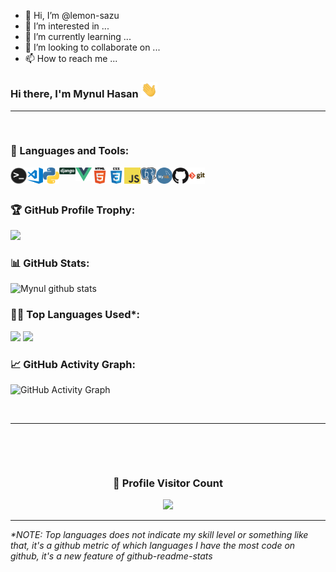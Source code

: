 - 👋 Hi, I’m @lemon-sazu
- 👀 I’m interested in ...
- 🌱 I’m currently learning ...
- 💞️ I’m looking to collaborate on ...
- 📫 How to reach me ...

<!---
lemon-sazu/lemon-sazu is a ✨ special ✨ repository because its `README.md` (this file) appears on your GitHub profile.
You can click the Preview link to take a look at your changes.
--->
### Hi there, I'm Mynul Hasan <img  alt="HI" width="26px" src="https://github.com/lemon-sazu/mynul/blob/main/assets/hi.gif" />

---


<br />


### 🧰 Languages and Tools:

<img align="left" alt="Terminal" height="26px" src="https://github.com/lemon-sazu/mynul/blob/main/assets/terminal.png" />
<img align="left" alt="Visual Studio Code" width="26px" src="https://github.com/lemon-sazu/mynul/blob/main/assets/visual-studio-code.png" />
<img align="left" alt="Python" width="26px" src="https://github.com/lemon-sazu/mynul/blob/main/assets/python.png" />
<img align="left" alt="Django" width="26px" src="https://github.com/lemon-sazu/mynul/blob/main/assets/django.png" />
<img align="left" alt="VUE" width="26px" src="https://github.com/lemon-sazu/mynul/blob/main/assets/vuejs.png" />
<img align="left" alt="HTML5" height="26px" src="https://github.com/lemon-sazu/mynul/blob/main/assets/html.png" />
<img align="left" alt="CSS" height="26px" src="https://github.com/lemon-sazu/mynul/blob/main/assets/css.png" />
<img align="left" alt="JS" height="26px" src="https://github.com/lemon-sazu/mynul/blob/main/assets/javascript.png" />
<img align="left" alt="POSTGRESQL" height="26px" src="https://github.com/lemon-sazu/mynul/blob/main/assets/PostgreSQL.png" />
<img align="left" alt="MYSQl" height="26px" src="https://github.com/lemon-sazu/mynul/blob/main/assets/mysql.png" />
<img align="left" alt="Github" height="26px" src="https://github.com/lemon-sazu/mynul/blob/main/assets/github.png" />
<img align="left" alt="Git" width="26px" src="https://github.com/lemon-sazu/mynul/blob/main/assets/git.png" />

<br />
<br />


<!-- Profile Trophy -->
### 🏆 GitHub Profile Trophy:
<a href="https://github.com/ryo-ma/github-profile-trophy">
  <img width=800 src="https://github-profile-trophy.vercel.app/?username=lemon-sazu&column=8&theme=darkhub&no-frame=true&no-bg=true"/>
</a>


<!--   Stats -->
### 📊 GitHub Stats:
![Mynul github stats](https://github-readme-stats.vercel.app/api?username=lemon-sazu&theme=nord&show_icons=true&count_private=true)
  
  
<!--   Top Languages Using -->
### 👨‍💻 Top Languages Used*:
![](https://github-profile-summary-cards.vercel.app/api/cards/repos-per-language?username=lemon-sazu&theme=nord_dark)
![](https://github-profile-summary-cards.vercel.app/api/cards/most-commit-language?username=lemon-sazu&theme=nord_dark)


<!--   GitHub stats graph -->
### 📈 GitHub Activity Graph:
 ![GitHub Activity Graph](https://activity-graph.herokuapp.com/graph?username=lemon-sazu&theme=github)

 <br> 
 
 <hr>
 
 <br>

 
<p>
  
<br>
  
<div align=center>
  <h3><b>📍 Profile Visitor Count</b></h3>
</div>
    
<!-- retro visitor counter -->  
<p align="center" >   
  <img src="https://profile-counter.glitch.me/lemon-sazu/count.svg" />  
</p>
   
  ---
  *\*NOTE: Top languages does not indicate my skill level or something like that, it's a github metric of which languages I have the most code on github, it's a new feature of github-readme-stats*
  
